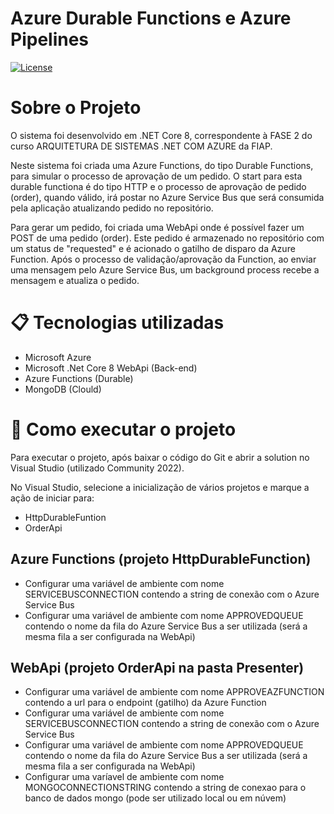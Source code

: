 # Azure Durable Functions e Azure Pipelines
[![License](https://img.shields.io/badge/license-MIT-green)](./LICENSE)

# Sobre o Projeto
O sistema foi desenvolvido em .NET Core 8, correspondente à FASE 2 do curso ARQUITETURA DE SISTEMAS .NET COM AZURE da FIAP.

Neste sistema foi criada uma Azure Functions, do tipo Durable Functions, para simular o processo de aprovação de um pedido. 
O start para esta durable functiona é do tipo HTTP e o processo de aprovação de pedido (order), quando válido, irá postar no Azure Service Bus que será consumida pela aplicação atualizando pedido no repositório.

Para gerar um pedido, foi criada uma WebApi onde é possível fazer um POST de uma pedido (order). Este pedido é armazenado no repositório com um status de "requested" e é acionado o gatilho de disparo da Azure Function.
Após o processo de validação/aprovação da Function, ao enviar uma mensagem pelo Azure Service Bus, um background process recebe a mensagem e atualiza o pedido.

# 📋 Tecnologias utilizadas

- Microsoft Azure
- Microsoft .Net Core 8 WebApi (Back-end)
- Azure Functions (Durable)
- MongoDB (Clould)

# 🔧 Como executar o projeto

Para executar o projeto, após baixar o código do Git e abrir a solution no Visual Studio (utilizado Community 2022).

No Visual Studio, selecione a inicialização de vários projetos e marque a ação de iniciar para:
- HttpDurableFuntion
- OrderApi

## Azure Functions (projeto HttpDurableFunction)

- Configurar uma variável de ambiente com nome SERVICEBUSCONNECTION contendo a string de conexão com o Azure Service Bus
- Configurar uma variável de ambiente com nome APPROVEDQUEUE contendo o nome da fila do Azure Service Bus a ser utilizada (será a mesma fila a ser configurada na WebApi)

## WebApi (projeto OrderApi na pasta Presenter)

- Configurar uma variável de ambiente com nome APPROVEAZFUNCTION contendo a url para o endpoint (gatilho) da Azure Function
- Configurar uma variável de ambiente com nome SERVICEBUSCONNECTION contendo a string de conexão com o Azure Service Bus
- Configurar uma variável de ambiente com nome APPROVEDQUEUE contendo o nome da fila do Azure Service Bus a ser utilizada (será a mesma fila a ser configurada na WebApi)
- Configurar uma varíavel de ambiente com nome MONGOCONNECTIONSTRING contendo a string de conexao para o banco de dados mongo (pode ser utilizado local ou em núvem)


